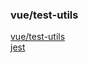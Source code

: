 ### vue/test-utils
[vue/test-utils](https://next.vue-test-utils.vuejs.org/guide/)  
[jest](https://www.jestjs.cn/docs/getting-started)

